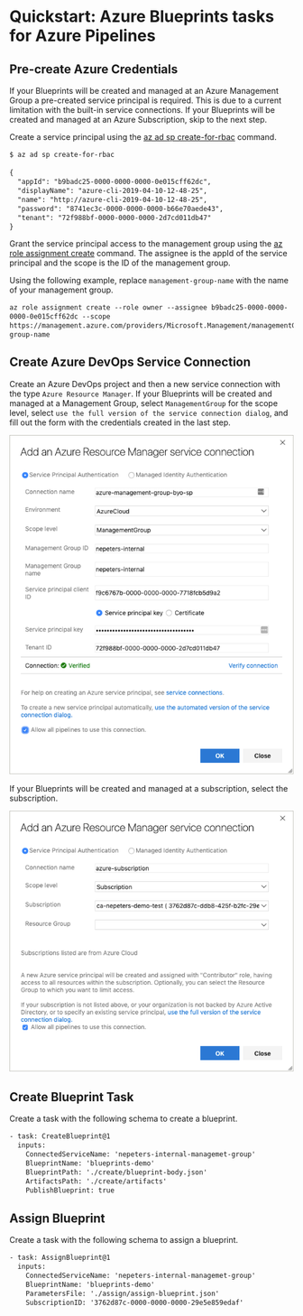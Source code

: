 # Quickstart: Azure Blueprints tasks for Azure Pipelines

## Pre-create Azure Credentials

If your Blueprints will be created and managed at an Azure Management Group a pre-created service principal is required. This is due to a current limitation with the built-in service connections. If your Blueprints will be created and managed at an Azure Subscription, skip to the next step.

Create a service principal using the [az ad sp create-for-rbac](https://docs.microsoft.com/en-us/cli/azure/ad/sp?WT.mc_id=none-github-nepeters&view=azure-cli-latest#az-ad-sp-create-for-rbac) command.

```
$ az ad sp create-for-rbac

{
  "appId": "b9badc25-0000-0000-0000-0e015cff62dc",
  "displayName": "azure-cli-2019-04-10-12-48-25",
  "name": "http://azure-cli-2019-04-10-12-48-25",
  "password": "8741ec3c-0000-0000-0000-b66e70aede43",
  "tenant": "72f988bf-0000-0000-0000-2d7cd011db47"
}
```

Grant the service principal access to the management group using the [az role assignment create](https://docs.microsoft.com/en-us/cli/azure/role/assignment?WT.mc_id=none-github-nepeters&view=azure-cli-latest#az-role-assignment-create) command. The assignee is the appId of the service principal and the scope is the ID of the management group.

Using the following example, replace `management-group-name` with the name of your management group.

```
az role assignment create --role owner --assignee b9badc25-0000-0000-0000-0e015cff62dc --scope https://management.azure.com/providers/Microsoft.Management/managementGroups/management-group-name
```

## Create Azure DevOps Service Connection

Create an Azure DevOps project and then a new service connection with the type `Azure Resource Manager`. If your Blueprints will be created and managed at a Management Group, select `ManagementGroup` for the scope level, select `use the full version of the service connection dialog`, and fill out the form with the credentials created in the last step.

![alt text](./images/mg-service-connection.png)

If your Blueprints will be created and managed at a subscription, select the subscription.

![alt text](./images/sub-service-connection.png)

## Create Blueprint Task

Create a task with the following schema to create a blueprint.

```
- task: CreateBlueprint@1
  inputs:
    ConnectedServiceName: 'nepeters-internal-managemet-group'
    BlueprintName: 'blueprints-demo'
    BlueprintPath: './create/blueprint-body.json'
    ArtifactsPath: './create/artifacts'
    PublishBlueprint: true
```

## Assign Blueprint

Create a task with the following schema to assign a blueprint.

```
- task: AssignBlueprint@1
  inputs:
    ConnectedServiceName: 'nepeters-internal-managemet-group'
    BlueprintName: 'blueprints-demo'
    ParametersFile: './assign/assign-blueprint.json'
    SubscriptionID: '3762d87c-0000-0000-0000-29e5e859edaf'
```
